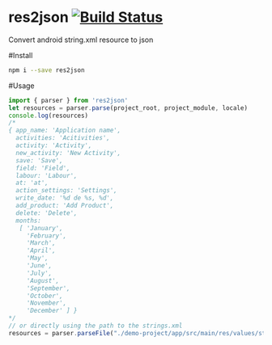 # res2json [![Build Status](https://travis-ci.org/Urucas/res2json.svg?branch=master)](https://travis-ci.org/Urucas/res2json)
Convert android string.xml resource to json

#Install
```bash
npm i --save res2json
```

#Usage
```javascript
import { parser } from 'res2json'
let resources = parser.parse(project_root, project_module, locale)
console.log(resources)
/*
{ app_name: 'Application name',
  activities: 'Acitivities',
  activity: 'Activity',
  new_activity: 'New Activity',
  save: 'Save',
  field: 'Field',
  labour: 'Labour',
  at: 'at',
  action_settings: 'Settings',
  write_date: '%d de %s, %d',
  add_product: 'Add Product',
  delete: 'Delete',
  months:
   [ 'January',
     'February',
     'March',
     'April',
     'May',
     'June',
     'July',
     'August',
     'September',
     'October',
     'November',
     'December' ] }
*/
// or directly using the path to the strings.xml
resources = parser.parseFile("./demo-project/app/src/main/res/values/strings.xml")
```